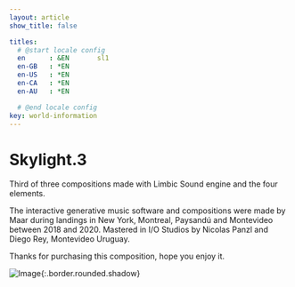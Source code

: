 ```yaml
---
layout: article
show_title: false

titles:
  # @start locale config
  en      : &EN       sl1
  en-GB   : *EN
  en-US   : *EN
  en-CA   : *EN
  en-AU   : *EN

  # @end locale config
key: world-information
---
```


# Skylight.3

Third of three compositions made with Limbic Sound engine and the four elements. 

The interactive generative music software and compositions were made by Maar during landings in New York, Montreal, Paysandú and Montevideo between 2018 and 2020.
Mastered in I/O Studios by Nicolas Panzl and Diego Rey, Montevideo Uruguay.


Thanks for purchasing this composition, hope you enjoy it. 

![Image](https://ipfs.io/ipfs/QmdRbrfgtxCXPw6BBNj8Ksta2fhxQLYQJdF6usMGaGXPLx?filename=SL.3.Artboard.png){:.border.rounded.shadow}

